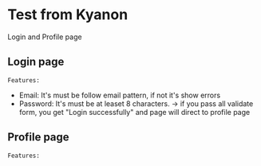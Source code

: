 # Test from Kyanon

Login and Profile page

## Login page

`Features:`

- Email: It's must be follow email pattern, if not it's show errors
- Password: It's must be at leaset 8 characters.
  -> if you pass all validate form, you get "Login successfully" and page will direct to profile page

## Profile page

`Features:`
